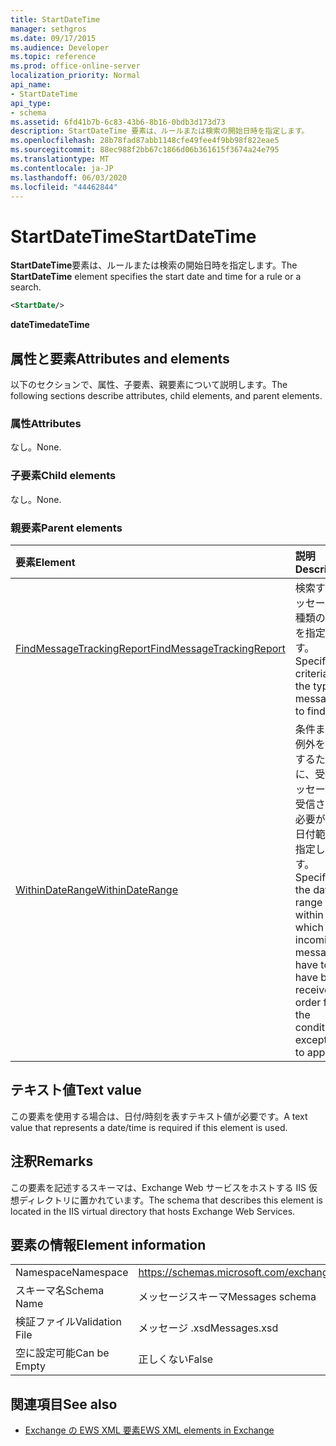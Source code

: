 ```yaml
---
title: StartDateTime
manager: sethgros
ms.date: 09/17/2015
ms.audience: Developer
ms.topic: reference
ms.prod: office-online-server
localization_priority: Normal
api_name:
- StartDateTime
api_type:
- schema
ms.assetid: 6fd41b7b-6c83-43b6-8b16-0bdb3d173d73
description: StartDateTime 要素は、ルールまたは検索の開始日時を指定します。
ms.openlocfilehash: 28b78fad87abb1148cfe49fee4f9bb98f822eae5
ms.sourcegitcommit: 88ec988f2bb67c1866d06b361615f3674a24e795
ms.translationtype: MT
ms.contentlocale: ja-JP
ms.lasthandoff: 06/03/2020
ms.locfileid: "44462844"
---
```

# <a name="startdatetime"></a><span data-ttu-id="479f1-103">StartDateTime</span><span class="sxs-lookup"><span data-stu-id="479f1-103">StartDateTime</span></span>

<span data-ttu-id="479f1-104">**StartDateTime**要素は、ルールまたは検索の開始日時を指定します。</span><span class="sxs-lookup"><span data-stu-id="479f1-104">The **StartDateTime** element specifies the start date and time for a rule or a search.</span></span> 
  
```XML
<StartDate/>
```

<span data-ttu-id="479f1-105">**dateTime**</span><span class="sxs-lookup"><span data-stu-id="479f1-105">**dateTime**</span></span>

## <a name="attributes-and-elements"></a><span data-ttu-id="479f1-106">属性と要素</span><span class="sxs-lookup"><span data-stu-id="479f1-106">Attributes and elements</span></span>

<span data-ttu-id="479f1-107">以下のセクションで、属性、子要素、親要素について説明します。</span><span class="sxs-lookup"><span data-stu-id="479f1-107">The following sections describe attributes, child elements, and parent elements.</span></span>
  
### <a name="attributes"></a><span data-ttu-id="479f1-108">属性</span><span class="sxs-lookup"><span data-stu-id="479f1-108">Attributes</span></span>

<span data-ttu-id="479f1-109">なし。</span><span class="sxs-lookup"><span data-stu-id="479f1-109">None.</span></span>
  
### <a name="child-elements"></a><span data-ttu-id="479f1-110">子要素</span><span class="sxs-lookup"><span data-stu-id="479f1-110">Child elements</span></span>

<span data-ttu-id="479f1-111">なし。</span><span class="sxs-lookup"><span data-stu-id="479f1-111">None.</span></span>
  
### <a name="parent-elements"></a><span data-ttu-id="479f1-112">親要素</span><span class="sxs-lookup"><span data-stu-id="479f1-112">Parent elements</span></span>

|<span data-ttu-id="479f1-113">**要素**</span><span class="sxs-lookup"><span data-stu-id="479f1-113">**Element**</span></span>|<span data-ttu-id="479f1-114">**説明**</span><span class="sxs-lookup"><span data-stu-id="479f1-114">**Description**</span></span>|
|:-----|:-----|
|[<span data-ttu-id="479f1-115">FindMessageTrackingReport</span><span class="sxs-lookup"><span data-stu-id="479f1-115">FindMessageTrackingReport</span></span>](findmessagetrackingreport.md) <br/> |<span data-ttu-id="479f1-116">検索するメッセージの種類の条件を指定します。</span><span class="sxs-lookup"><span data-stu-id="479f1-116">Specifies criteria for the types of messages to find.</span></span>  <br/> |
|[<span data-ttu-id="479f1-117">WithinDateRange</span><span class="sxs-lookup"><span data-stu-id="479f1-117">WithinDateRange</span></span>](withindaterange.md) <br/> |<span data-ttu-id="479f1-118">条件または例外を適用するために、受信メッセージが受信される必要がある日付範囲を指定します。</span><span class="sxs-lookup"><span data-stu-id="479f1-118">Specifies the date range within which incoming messages have to have been received in order for the condition or exception to apply.</span></span>  <br/> |
   
## <a name="text-value"></a><span data-ttu-id="479f1-119">テキスト値</span><span class="sxs-lookup"><span data-stu-id="479f1-119">Text value</span></span>

 <span data-ttu-id="479f1-120">この要素を使用する場合は、日付/時刻を表すテキスト値が必要です。</span><span class="sxs-lookup"><span data-stu-id="479f1-120">A text value that represents a date/time is required if this element is used.</span></span> 
  
## <a name="remarks"></a><span data-ttu-id="479f1-121">注釈</span><span class="sxs-lookup"><span data-stu-id="479f1-121">Remarks</span></span>

<span data-ttu-id="479f1-122">この要素を記述するスキーマは、Exchange Web サービスをホストする IIS 仮想ディレクトリに置かれています。</span><span class="sxs-lookup"><span data-stu-id="479f1-122">The schema that describes this element is located in the IIS virtual directory that hosts Exchange Web Services.</span></span>
  
## <a name="element-information"></a><span data-ttu-id="479f1-123">要素の情報</span><span class="sxs-lookup"><span data-stu-id="479f1-123">Element information</span></span>

|||
|:-----|:-----|
|<span data-ttu-id="479f1-124">Namespace</span><span class="sxs-lookup"><span data-stu-id="479f1-124">Namespace</span></span>  <br/> |https://schemas.microsoft.com/exchange/services/2006/messages  <br/> |
|<span data-ttu-id="479f1-125">スキーマ名</span><span class="sxs-lookup"><span data-stu-id="479f1-125">Schema Name</span></span>  <br/> |<span data-ttu-id="479f1-126">メッセージスキーマ</span><span class="sxs-lookup"><span data-stu-id="479f1-126">Messages schema</span></span>  <br/> |
|<span data-ttu-id="479f1-127">検証ファイル</span><span class="sxs-lookup"><span data-stu-id="479f1-127">Validation File</span></span>  <br/> |<span data-ttu-id="479f1-128">メッセージ .xsd</span><span class="sxs-lookup"><span data-stu-id="479f1-128">Messages.xsd</span></span>  <br/> |
|<span data-ttu-id="479f1-129">空に設定可能</span><span class="sxs-lookup"><span data-stu-id="479f1-129">Can be Empty</span></span>  <br/> |<span data-ttu-id="479f1-130">正しくない</span><span class="sxs-lookup"><span data-stu-id="479f1-130">False</span></span>  <br/> |
   
## <a name="see-also"></a><span data-ttu-id="479f1-131">関連項目</span><span class="sxs-lookup"><span data-stu-id="479f1-131">See also</span></span>

- [<span data-ttu-id="479f1-132">Exchange の EWS XML 要素</span><span class="sxs-lookup"><span data-stu-id="479f1-132">EWS XML elements in Exchange</span></span>](ews-xml-elements-in-exchange.md)

